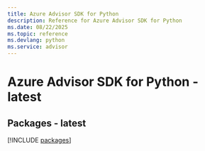 ```yaml
---
title: Azure Advisor SDK for Python
description: Reference for Azure Advisor SDK for Python
ms.date: 08/22/2025
ms.topic: reference
ms.devlang: python
ms.service: advisor
---
```

# Azure Advisor SDK for Python - latest
## Packages - latest
[!INCLUDE [packages](advisor-index.md)]